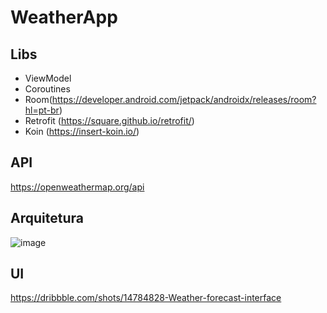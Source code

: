 # WeatherApp

## Libs 

* ViewModel
* Coroutines
* Room(https://developer.android.com/jetpack/androidx/releases/room?hl=pt-br)
* Retrofit (https://square.github.io/retrofit/)
* Koin (https://insert-koin.io/)


## API

https://openweathermap.org/api

## Arquitetura 

![image](https://user-images.githubusercontent.com/39884163/204395202-b3345bd0-0f4c-4185-9e76-0a54e79169be.png)

## UI

https://dribbble.com/shots/14784828-Weather-forecast-interface
